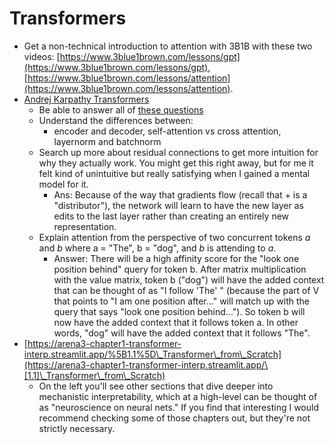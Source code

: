 # Transformers

* Get a non-technical introduction to attention with 3B1B with these two videos: [https://www.3blue1brown.com/lessons/gpt](https://www.3blue1brown.com/lessons/gpt), [https://www.3blue1brown.com/lessons/attention](https://www.3blue1brown.com/lessons/attention). &#x20;
* [Andrej Karpathy Transformers](https://www.youtube.com/watch?v=kCc8FmEb1nY)
  * Be able to answer all of [these questions](https://jacobgw.com/blog/tft/2024/05/12/srs-intuit.html)
  * Understand the differences between:
    * encoder and decoder, self-attention vs cross attention, layernorm and batchnorm
  * Search up more about residual connections to get more intuition for why they actually work. You might get this right away, but for me it felt kind of unintuitive but really satisfying when I gained a mental model for it.
    * Ans: Because of the way that gradients flow (recall that + is a "distributor"), the network will learn to have the new layer as edits to the last layer rather than creating an entirely new representation.&#x20;
  * Explain attention from the perspective of two concurrent tokens _a_ and _b_ where a = "The", b = "dog", and _b_ is attending to _a_.
    * Answer: There will be a high affinity score for the "look one position behind" query for token b. After matrix multiplication with the value matrix, token b ("dog") will have the added context that can be thought of as "I follow 'The' " (because the part of V that points to "I am one position after..." will match up with the query that says "look one position behind..."). So token b will now have the added context that it follows token a. In other words, "dog" will have the added context that it follows "The".
* [https://arena3-chapter1-transformer-interp.streamlit.app/%5B1.1%5D\_Transformer\_from\_Scratch](https://arena3-chapter1-transformer-interp.streamlit.app/\[1.1]\_Transformer\_from\_Scratch) &#x20;
  * On the left you'll see other sections that dive deeper into mechanistic interpretability, which at a high-level can be thought of as "neuroscience on neural nets." If you find that interesting I would recommend checking some of those chapters out, but they're not strictly necessary.&#x20;

